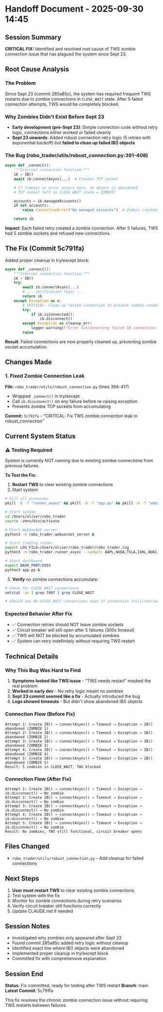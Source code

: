 # Handoff Document - 2025-09-30 14:45

## Session Summary
**CRITICAL FIX:** Identified and resolved root cause of TWS zombie connection issue that has plagued the system since Sept 23.

## Root Cause Analysis

### The Problem
Since Sept 23 (commit 285a85c), the system has required frequent TWS restarts due to zombie connections in `CLOSE_WAIT` state. After 5 failed connection attempts, TWS would be completely blocked.

### Why Zombies Didn't Exist Before Sept 23
- **Early development (pre-Sept 23)**: Simple connection code without retry logic, connections either worked or failed cleanly
- **Sept 23 onwards**: Added robust connection retry logic (5 retries with exponential backoff) but **failed to clean up failed IB() objects**

### The Bug (robo_trader/utils/robust_connection.py:391-408)
```python
async def _connect():
    """Internal connection function."""
    ib = IB()
    await ib.connectAsync(...)  # Creates TCP socket

    # If timeout or error occurs here, ib object is abandoned
    # TCP socket left in CLOSE_WAIT state = ZOMBIE!

    accounts = ib.managedAccounts()
    if not accounts:
        raise ConnectionError("No managed accounts")  # Zombie created!

    return ib
```

**Impact**: Each failed retry created a zombie connection. After 5 failures, TWS had 5 zombie sockets and refused new connections.

## The Fix (Commit 5c791fa)

Added proper cleanup in try/except block:

```python
async def _connect():
    """Internal connection function."""
    ib = IB()
    try:
        await ib.connectAsync(...)
        # ... verification logic ...
        return ib
    except Exception as e:
        # CRITICAL: Clean up failed connection to prevent zombie sockets
        try:
            if ib.isConnected():
                ib.disconnect()
        except Exception as cleanup_err:
            logger.warning(f"Error disconnecting failed IB connection: {cleanup_err}")
        raise
```

**Result**: Failed connections are now properly cleaned up, preventing zombie socket accumulation.

## Changes Made

### 1. Fixed Zombie Connection Leak
**File:** `robo_trader/utils/robust_connection.py` (lines 394-417)
- Wrapped `_connect()` in try/except
- Call `ib.disconnect()` on any failure before re-raising exception
- Prevents zombie TCP sockets from accumulating

**Commit:** `5c791fa` - "CRITICAL: Fix TWS zombie connection leak in robust_connection"

## Current System Status

### ⚠️ Testing Required
System is currently NOT running due to existing zombie connections from previous failures.

**To Test the Fix:**
1. **Restart TWS** to clear existing zombie connections
2. Start system:
```bash
# Kill all processes
pkill -9 -f "runner_async" && pkill -9 -f "app.py" && pkill -9 -f "websocket_server"

# Start system
cd /Users/oliver/robo_trader
source .venv/bin/activate

# Start WebSocket server
python3 -m robo_trader.websocket_server &

# Start trading runner
export LOG_FILE=/Users/oliver/robo_trader/robo_trader.log
python3 -m robo_trader.runner_async --symbols AAPL,NVDA,TSLA,IXHL,NUAI,BZAI,ELTP,OPEN,CEG,VRT,PLTR,UPST,TEM,HTFL,SDGR,APLD,SOFI,CORZ,WULF,QQQ,QLD,BBIO,IMRX,CRGY &

# Start dashboard
export DASH_PORT=5555
python3 app.py &
```

3. **Verify** no zombie connections accumulate:
```bash
# Check for CLOSE_WAIT connections
netstat -an | grep 7497 | grep CLOSE_WAIT

# Should see NO CLOSE_WAIT connections even if connection fails/retries
```

### Expected Behavior After Fix
- ✅ Connection retries should NOT leave zombie sockets
- ✅ Circuit breaker will still open after 5 failures (300s timeout)
- ✅ TWS will NOT be blocked by accumulated zombies
- ✅ System can retry indefinitely without requiring TWS restart

## Technical Details

### Why This Bug Was Hard to Find
1. **Symptoms looked like TWS issue** - "TWS needs restart" masked the real problem
2. **Worked in early dev** - No retry logic meant no zombies
3. **Sept 23 commit seemed like a fix** - Actually introduced the bug
4. **Logs showed timeouts** - But didn't show abandoned IB() objects

### Connection Flow (Before Fix)
```
Attempt 1: Create IB() → connectAsync() → Timeout → Exception → IB() abandoned (ZOMBIE 1)
Attempt 2: Create IB() → connectAsync() → Timeout → Exception → IB() abandoned (ZOMBIE 2)
Attempt 3: Create IB() → connectAsync() → Timeout → Exception → IB() abandoned (ZOMBIE 3)
Attempt 4: Create IB() → connectAsync() → Timeout → Exception → IB() abandoned (ZOMBIE 4)
Attempt 5: Create IB() → connectAsync() → Timeout → Exception → IB() abandoned (ZOMBIE 5)
Result: 5 zombies in CLOSE_WAIT, TWS blocked
```

### Connection Flow (After Fix)
```
Attempt 1: Create IB() → connectAsync() → Timeout → Exception → ib.disconnect() → No zombie
Attempt 2: Create IB() → connectAsync() → Timeout → Exception → ib.disconnect() → No zombie
Attempt 3: Create IB() → connectAsync() → Timeout → Exception → ib.disconnect() → No zombie
Attempt 4: Create IB() → connectAsync() → Timeout → Exception → ib.disconnect() → No zombie
Attempt 5: Create IB() → connectAsync() → Timeout → Exception → ib.disconnect() → No zombie
Result: No zombies, TWS still functional, circuit breaker opens
```

## Files Changed
- `robo_trader/utils/robust_connection.py` - Add cleanup for failed connections

## Next Steps
1. **User must restart TWS** to clear existing zombie connections
2. Test system with the fix
3. Monitor for zombie connections during retry scenarios
4. Verify circuit breaker still functions correctly
5. Update CLAUDE.md if needed

## Session Notes
- Investigated why zombies only appeared after Sept 23
- Found commit 285a85c added retry logic without cleanup
- Identified exact line where IB() objects were abandoned
- Implemented proper cleanup in try/except block
- Committed fix with comprehensive explanation

## Session End
**Status**: Fix committed, ready for testing after TWS restart
**Branch**: main
**Latest Commit**: 5c791fa

This fix resolves the chronic zombie connection issue without requiring TWS restarts between failures.